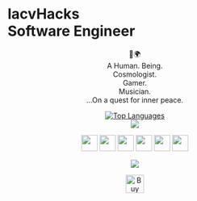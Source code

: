 # lacvHacks<br>Software Engineer

<div style="text-align:center;">
    <p align="center">
    📍🌍<br>
    A Human. Being.<br>
    Cosmologist.<br>
    Gamer.<br>
    Musician.<br>
    ...On a quest for inner peace.
    </p>

<p align="center">
<a href="https://github.com/lacvHacks" align="center"><img src="https://github-readme-stats.vercel.app/api/top-langs/?username=marcusziade&langs_count=10&title_color=ffffff&text_color=ffffff&icon_color=0891b2&bg_color=1c1917&hide_border=true&locale=en&custom_title=Top%20%Languages" alt="Top Languages" /></a>
<br><a href="http://www.github.com/marcusziade"><img src="https://github-readme-streak-stats.herokuapp.com/?user=marcusziade&stroke=ffffff&background=1c1917&ring=ffffff&fire=FFFF00&currStreakNum=ffffff&currStreakLabel=ffffff&sideNums=ef4239&sideLabels=00FFFF&dates=FFA500&hide_border=true" /></a>
</a>
</p>

<a>
    <p align="center"> 
        <a href="https://www.linkedin.com/in/lacvHacks" target="_blank" rel="noreferrer"><img src="https://raw.githubusercontent.com/danielcranney/readme-generator/main/public/icons/socials/linkedin.svg" width="32" height="32" /></a> <a href="https://stackoverflow.com/users/11368247/marcus-ziad%c3%a9" target="_blank" rel="noreferrer"><img src="https://raw.githubusercontent.com/danielcranney/readme-generator/main/public/icons/socials/stackoverflow.svg" width="32" height="32" /></a> 
        <a href="https://www.twitter.com/lacvHacks" target="_blank" rel="noreferrer"><img src="https://raw.githubusercontent.com/danielcranney/readme-generator/main/public/icons/socials/twitter.svg" width="32" height="32" /></a> 
        <a href="https://www.youtube.com/channel/lacvArtes" target="_blank" rel="noreferrer"><img src="https://raw.githubusercontent.com/danielcranney/readme-generator/main/public/icons/socials/youtube.svg" width="32" height="32" /></a> 
        <a href="https://www.twitch.tv/lacvHacks" target="_blank" rel="noreferrer"><img src="https://raw.githubusercontent.com/danielcranney/readme-generator/main/public/icons/socials/twitch.svg" width="32" height="32" /></a>
        <a href="http://www.medium.com/@lacvHacks" target="_blank" rel="noreferrer"><img src="https://raw.githubusercontent.com/danielcranney/readme-generator/main/public/icons/socials/medium.svg" width="32" height="32" /></a>
    </p>
</a>

<p align="center">
<a href="https://www.twitch.tv/lacvHacks" target="_blank" rel="noreferrer"><img src="https://img.shields.io/twitch/status/guitaripod?logo=twitchsx&style=for-the-badge&color=0891b2&labelColor=7F00FF&label=TWITCH+STATUS" /></a>
</p>

<p align="center">
<a href='https://ko-fi.com/A0A6EOA7C' target='_blank'><img height='36' style='border:0px;height:36px;' src='https://cdn.ko-fi.com/cdn/kofi2.png?v=3' border='0' alt='Buy Me a Coffee at ko-fi.com' /></a>
</p>

</div>
